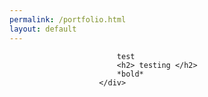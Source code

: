 ```yaml
---
permalink: /portfolio.html
layout: default
---
```

<section id = "portfolio">
						<div class="page-eli">

							test	
							<h2> testing </h2>
							*bold*
						</div>
</section>
